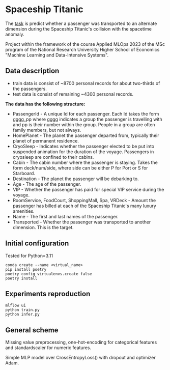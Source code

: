 # Spaceship Titanic

The [task](https://www.kaggle.com/competitions/spaceship-titanic/overview) is
predict whether a passenger was transported to an alternate dimension during the
Spaceship Titanic's collision with the spacetime anomaly.

Project within the framework of the course Applied MLOps 2023 of the MSc program
of the National Research University Higher School of Economics "Machine Learning
and Data-Intensive Systems".

## Data description

- train data is consist of ~8700 personal records for about two-thirds of the
  passengers.
- test data is consist of remaining ~4300 personal records.

**The data has the following structure:**

- PassengerId - A unique Id for each passenger. Each Id takes the form gggg_pp
  where gggg indicates a group the passenger is travelling with and pp is their
  number within the group. People in a group are often family members, but not
  always.
- HomePlanet - The planet the passenger departed from, typically their planet of
  permanent residence.
- CryoSleep - Indicates whether the passenger elected to be put into suspended
  animation for the duration of the voyage. Passengers in cryosleep are confined
  to their cabins.
- Cabin - The cabin number where the passenger is staying. Takes the form
  deck/num/side, where side can be either P for Port or S for Starboard.
- Destination - The planet the passenger will be debarking to.
- Age - The age of the passenger.
- VIP - Whether the passenger has paid for special VIP service during the
  voyage.
- RoomService, FoodCourt, ShoppingMall, Spa, VRDeck - Amount the passenger has
  billed at each of the Spaceship Titanic's many luxury amenities.
- Name - The first and last names of the passenger.
- Transported - Whether the passenger was transported to another dimension. This
  is the target.

## Initial configuration

Tested for Python=3.11

```
conda create --name <virtual_name>
pip install poetry
poetry config virtualenvs.create false
poetry install
```

## Experiments reproduction

```
mlflow ui
python train.py
python infer.py
```

## General scheme

Missing value preprocessing, one-hot-encoding for categorical features and
standardscaler for numeric features.

Simple MLP model over CrossEntropyLoss() with dropout and optimizer Adam.
